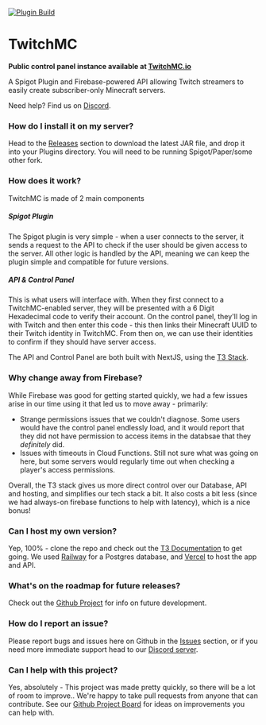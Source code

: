 [![Plugin Build](https://github.com/AlthalusAvan/TwitchMC/actions/workflows/gradle-publish.yml/badge.svg)](https://github.com/AlthalusAvan/TwitchMC/actions/workflows/gradle-publish.yml)

# TwitchMC

**Public control panel instance available at [TwitchMC.io](https://twitchmc.io)**

A Spigot Plugin and Firebase-powered API allowing Twitch streamers to easily create subscriber-only Minecraft servers.

Need help? Find us on [Discord](https://discord.gg/YzsTNYXE).

### How do I install it on my server?

Head to the [Releases](https://github.com/AlthalusAvan/TwitchMC/releases) section to download the latest JAR file, and drop it into your Plugins directory. You will need to be running Spigot/Paper/some other fork.

### How does it work?

TwitchMC is made of 2 main components

##### Spigot Plugin

The Spigot plugin is very simple - when a user connects to the server, it sends a request to the API to check if the user should be given access to the server. All other logic is handled by the API, meaning we can keep the plugin simple and compatible for future versions.

##### API & Control Panel

This is what users will interface with. When they first connect to a TwitchMC-enabled server, they will be presented with a 6 Digit Hexadecimal code to verify their account. On the control panel, they'll log in with Twitch and then enter this code - this then links their Minecraft UUID to their Twitch identity in TwitchMC. From then on, we can use their identities to confirm if they should have server access.

The API and Control Panel are both built with NextJS, using the [T3 Stack](https://create.t3.gg/).

### Why change away from Firebase?

While Firebase was good for getting started quickly, we had a few issues arise in our time using it that led us to move away - primarily:

- Strange permissions issues that we couldn't diagnose. Some users would have the control panel endlessly load, and it would report that they did not have permission to access items in the databsae that they _definitely_ did.
- Issues with timeouts in Cloud Functions. Still not sure what was going on here, but some servers would regularly time out when checking a player's access permissions.

Overall, the T3 stack gives us more direct control over our Database, API and hosting, and simplifies our tech stack a bit. It also costs a bit less (since we had always-on firebase functions to help with latency), which is a nice bonus!

### Can I host my own version?

Yep, 100% - clone the repo and check out the [T3 Documentation](https://create.t3.gg/en/deployment) to get going. We used [Railway](https://railway.app/) for a Postgres database, and [Vercel](https://vercel.com/) to host the app and API.

### What's on the roadmap for future releases?

Check out the [Github Project](https://github.com/AlthalusAvan/TwitchMC/projects/1) for info on future development.

### How do I report an issue?

Please report bugs and issues here on Github in the [Issues](https://github.com/AlthalusAvan/TwitchMC/issues) section, or if you need more immediate support head to our [Discord server](https://discord.gg/YzsTNYXE).

### Can I help with this project?

Yes, absolutely - This project was made pretty quickly, so there will be a lot of room to improve.. We're happy to take pull requests from anyone that can contribute. See our [Github Project Board](https://github.com/AlthalusAvan/TwitchMC/projects/1) for ideas on improvements you can help with.
